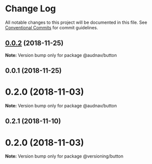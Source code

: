 # Change Log

All notable changes to this project will be documented in this file.
See [Conventional Commits](https://conventionalcommits.org) for commit guidelines.

## [0.0.2](https://github.com/audriusnavickas/versioning/compare/@audnav/button@0.0.1...@audnav/button@0.0.2) (2018-11-25)

**Note:** Version bump only for package @audnav/button





## 0.0.1 (2018-11-25)



# 0.2.0 (2018-11-03)

**Note:** Version bump only for package @audnav/button





## 0.2.1 (2018-11-10)



# 0.2.0 (2018-11-03)

**Note:** Version bump only for package @versioning/button
